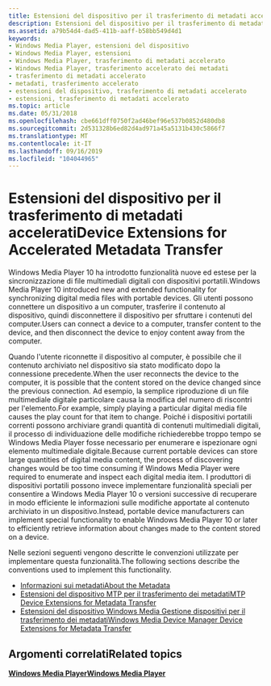 ```yaml
---
title: Estensioni del dispositivo per il trasferimento di metadati accelerati
description: Estensioni del dispositivo per il trasferimento di metadati accelerati
ms.assetid: a79b54d4-dad5-411b-aaff-b58bb549d4d1
keywords:
- Windows Media Player, estensioni del dispositivo
- Windows Media Player, estensioni
- Windows Media Player, trasferimento di metadati accelerato
- Windows Media Player, trasferimento accelerato dei metadati
- trasferimento di metadati accelerato
- metadati, trasferimento accelerato
- estensioni del dispositivo, trasferimento di metadati accelerato
- estensioni, trasferimento di metadati accelerato
ms.topic: article
ms.date: 05/31/2018
ms.openlocfilehash: cbe661dff0750f2ad46bef96e537b0852d480db8
ms.sourcegitcommit: 2d531328b6ed82d4ad971a45a5131b430c5866f7
ms.translationtype: MT
ms.contentlocale: it-IT
ms.lasthandoff: 09/16/2019
ms.locfileid: "104044965"
---
```

# <a name="device-extensions-for-accelerated-metadata-transfer"></a><span data-ttu-id="7cf18-111">Estensioni del dispositivo per il trasferimento di metadati accelerati</span><span class="sxs-lookup"><span data-stu-id="7cf18-111">Device Extensions for Accelerated Metadata Transfer</span></span>

<span data-ttu-id="7cf18-112">Windows Media Player 10 ha introdotto funzionalità nuove ed estese per la sincronizzazione di file multimediali digitali con dispositivi portatili.</span><span class="sxs-lookup"><span data-stu-id="7cf18-112">Windows Media Player 10 introduced new and extended functionality for synchronizing digital media files with portable devices.</span></span> <span data-ttu-id="7cf18-113">Gli utenti possono connettere un dispositivo a un computer, trasferire il contenuto al dispositivo, quindi disconnettere il dispositivo per sfruttare i contenuti del computer.</span><span class="sxs-lookup"><span data-stu-id="7cf18-113">Users can connect a device to a computer, transfer content to the device, and then disconnect the device to enjoy content away from the computer.</span></span>

<span data-ttu-id="7cf18-114">Quando l'utente riconnette il dispositivo al computer, è possibile che il contenuto archiviato nel dispositivo sia stato modificato dopo la connessione precedente.</span><span class="sxs-lookup"><span data-stu-id="7cf18-114">When the user reconnects the device to the computer, it is possible that the content stored on the device changed since the previous connection.</span></span> <span data-ttu-id="7cf18-115">Ad esempio, la semplice riproduzione di un file multimediale digitale particolare causa la modifica del numero di riscontri per l'elemento.</span><span class="sxs-lookup"><span data-stu-id="7cf18-115">For example, simply playing a particular digital media file causes the play count for that item to change.</span></span> <span data-ttu-id="7cf18-116">Poiché i dispositivi portatili correnti possono archiviare grandi quantità di contenuti multimediali digitali, il processo di individuazione delle modifiche richiederebbe troppo tempo se Windows Media Player fosse necessario per enumerare e ispezionare ogni elemento multimediale digitale.</span><span class="sxs-lookup"><span data-stu-id="7cf18-116">Because current portable devices can store large quantities of digital media content, the process of discovering changes would be too time consuming if Windows Media Player were required to enumerate and inspect each digital media item.</span></span> <span data-ttu-id="7cf18-117">I produttori di dispositivi portatili possono invece implementare funzionalità speciali per consentire a Windows Media Player 10 o versioni successive di recuperare in modo efficiente le informazioni sulle modifiche apportate al contenuto archiviato in un dispositivo.</span><span class="sxs-lookup"><span data-stu-id="7cf18-117">Instead, portable device manufacturers can implement special functionality to enable Windows Media Player 10 or later to efficiently retrieve information about changes made to the content stored on a device.</span></span>

<span data-ttu-id="7cf18-118">Nelle sezioni seguenti vengono descritte le convenzioni utilizzate per implementare questa funzionalità.</span><span class="sxs-lookup"><span data-stu-id="7cf18-118">The following sections describe the conventions used to implement this functionality.</span></span>

-   [<span data-ttu-id="7cf18-119">Informazioni sui metadati</span><span class="sxs-lookup"><span data-stu-id="7cf18-119">About the Metadata</span></span>](about-the-metadata.md)
-   [<span data-ttu-id="7cf18-120">Estensioni del dispositivo MTP per il trasferimento dei metadati</span><span class="sxs-lookup"><span data-stu-id="7cf18-120">MTP Device Extensions for Metadata Transfer</span></span>](mtp-device-extensions-for-metadata-transfer.md)
-   [<span data-ttu-id="7cf18-121">Estensioni del dispositivo Windows Media Gestione dispositivi per il trasferimento dei metadati</span><span class="sxs-lookup"><span data-stu-id="7cf18-121">Windows Media Device Manager Device Extensions for Metadata Transfer</span></span>](windows-media-device-manager-device-extensions-for-metadata-transfer.md)

## <a name="related-topics"></a><span data-ttu-id="7cf18-122">Argomenti correlati</span><span class="sxs-lookup"><span data-stu-id="7cf18-122">Related topics</span></span>

<dl> <dt>

[<span data-ttu-id="7cf18-123">**Windows Media Player**</span><span class="sxs-lookup"><span data-stu-id="7cf18-123">**Windows Media Player**</span></span>](windows-media-player.md)
</dt> </dl>

 

 




